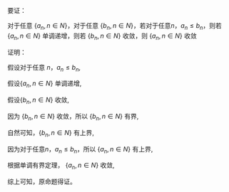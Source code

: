 要证：

对于任意 $\{ a_n, n \in N \}$，对于任意 $\{ b_n, n \in N \}$，若对于任意$n$，$a_n \le b_n$，则若 $\{ a_n, n \in N \}$ 单调递增，则若 $\{ b_n, n \in N \}$ 收敛，则 $\{ a_n, n \in N \}$ 收敛

证明：

假设对于任意 $n$，$a_n \le b_n$,

假设$\{ a_n, n \in N \}$ 单调递增,

假设$\{ b_n, n \in N \}$ 收敛,

因为 $\{ b_n, n \in N \}$ 收敛，所以 $\{ b_n, n \in N \}$ 有界,

自然可知，$\{ b_n, n \in N \}$ 有上界,

因为对于任意$n$，$a_n \le b_n$，所以 $\{ a_n, n \in N \}$ 有上界,

根据单调有界定理， $\{ a_n, n \in N \}$ 收敛,

综上可知，原命题得证。